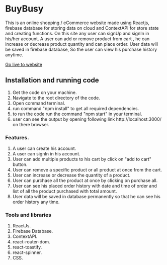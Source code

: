 # BuyBusy
This is an online shopping / eCommerce website made using Reactjs, firebase database for storing data on cloud and ContextAPI for store state and creating functions. On this site any user can signUp and signIn in his/her account. A user can add or remove product from cart , he can increase or decrease product quantity and can place order. User data will be saved in firebase database, So the user can view his purchase history anytime.

[Go live to website](https://e-commerce-web-4fed57.netlify.app/)

## Installation and running code
1. Get the code on your machine.
2. Navigate to the root directory of the code.
3. Open command terminal.
4. run command "npm install" to get all required dependencies.
5. to run the code run the command "npm start" in your terminal.
6. user can see the output by opening following link http://localhost:3000/ on there browser.


### Features.
1. A user can create his account.
2. A user can signIn in his account.
3. User can add multiple products to his cart by click on "add to cart" button.
4. User can remove a specific product or all product at once from the cart.
5. User can increase or decrease the quantity of a product.
6. User can purchase all the product at once by clicking on purchase all.
7. User can see his placed order history with date and time of order and list of all the product purchased with total amount.
8. User data will be saved in database permanently so that he can see his order history any time.


### Tools and libraries
1. ReactJs.
2. Firebase Database.
3. ContextAPI.
4. react-router-dom.
5. react-toastify.
6. react-spinner.
7. CSS.

